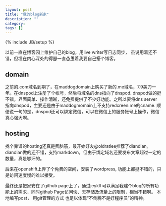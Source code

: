 ```yaml
---
layout: post
title: "我的blog新家"
description: ""
category:
tags: []
---
```

{% include JB/setup %}

以前一直在博客园上维护自己的blog，用live writer写日志同步， 虽说用着还不错，但埋在内心深处的得瑟一直怂恿着我要自己搭个博客。

domain
---
之前的.com域名到期了，在maddogdomain上购买了新的.me域名，7.9美刀一年。在dnspod上注册了个帐号，然后将域名的dns指向了dnspod. dnspod做的挺不错，界面简单、操作清晰，还免费提供了不少好功能。之所以要将dns server指向dnspod，主要还是由于maddogmomain上不支持redcreen.me的cname. 顺便说一句的是，dnspod还可以绑定微信，可以在微信上的服务帐号上操作，微信真心强大啊。

hosting
--
找个靠谱的hosting还真是费脑筋，最开始好友@oldratlee推荐了diandian, diandian做的还不错，支持markdown，但由于绑定域名还要发布文章超过一定的数量，真是够汗的。

后来在openshift上弄了个免费的空间，安装了wordpress, 功能上都挺不错的，只是访问速度慢的难以接受。

最终还是把家安在了github page上了，通过jeykll 可以满足我建个blog的所有功能上的需求，同时github Page访问快、无存储及流量上的限制，相当不错啊。 本地编写post， 用git管理的方式 也足以体现“不倒腾不是好程序员”的精神。
